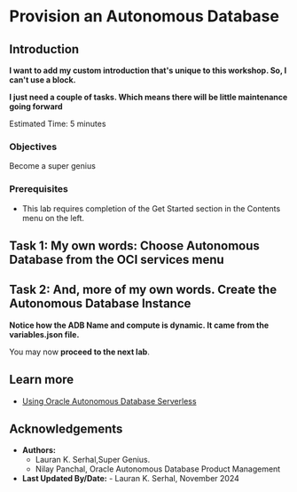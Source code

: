 # Provision an Autonomous Database

## Introduction

**I want to add my custom introduction that's unique to this workshop. So, I can't use a block.**

**I just need a couple of tasks. Which means there will be little maintenance going forward**

Estimated Time: 5 minutes

### Objectives

Become a super genius

### Prerequisites

- This lab requires completion of the Get Started section in the Contents menu on the left.

## Task 1: My own words: Choose Autonomous Database from the OCI services menu

[](include:adb-goto-service-body.md)

## Task 2: And, more of my own words. Create the Autonomous Database Instance
**Notice how the ADB Name and compute is dynamic. It came from the variables.json file.**

[](include:adb-provision-body.md)

You may now **proceed to the next lab**.

## Learn more

* [Using Oracle Autonomous Database Serverless](https://docs.oracle.com/en/cloud/paas/autonomous-database/serverless/adbsb/index.html)

## Acknowledgements

- **Authors:**
    * Lauran K. Serhal,Super Genius.
    * Nilay Panchal, Oracle Autonomous Database Product Management
- **Last Updated By/Date:** - Lauran K. Serhal, November 2024
